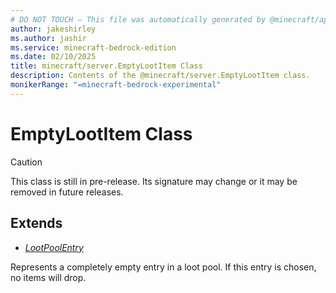 ```yaml
---
# DO NOT TOUCH — This file was automatically generated by @minecraft/api-docs-generator, to report problems file an issue at https://github.com/Mojang/minecraft-scripting-libraries
author: jakeshirley
ms.author: jashir
ms.service: minecraft-bedrock-edition
ms.date: 02/10/2025
title: minecraft/server.EmptyLootItem Class
description: Contents of the @minecraft/server.EmptyLootItem class.
monikerRange: "=minecraft-bedrock-experimental"
---
```

# EmptyLootItem Class

> [!CAUTION]
> This class is still in pre-release.  Its signature may change or it may be removed in future releases.

## Extends
- [*LootPoolEntry*](LootPoolEntry.md)

Represents a completely empty entry in a loot pool. If this entry is chosen, no items will drop.
